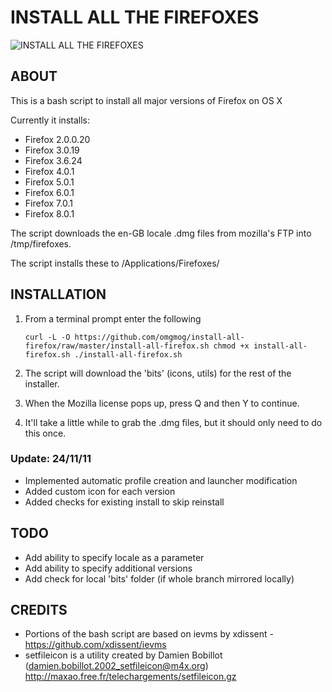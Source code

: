 # INSTALL ALL THE FIREFOXES

![INSTALL ALL THE FIREFOXES](http://cl.ly/C5Ak/11631081.jpg)

## ABOUT

This is a bash script to install all major versions of Firefox on OS X

Currently it installs:

- Firefox 2.0.0.20
- Firefox 3.0.19
- Firefox 3.6.24
- Firefox 4.0.1
- Firefox 5.0.1
- Firefox 6.0.1
- Firefox 7.0.1
- Firefox 8.0.1

The script downloads the en-GB locale .dmg files from mozilla's FTP into /tmp/firefoxes.

The script installs these to /Applications/Firefoxes/


## INSTALLATION

1. From a terminal prompt enter the following

    `curl -L -O https://github.com/omgmog/install-all-firefox/raw/master/install-all-firefox.sh
    chmod +x install-all-firefox.sh
    ./install-all-firefox.sh`

2. The script will download the 'bits' (icons, utils) for the rest of the installer.

3. When the Mozilla license pops up, press Q and then Y to continue.

4. It'll take a little while to grab the .dmg files, but it should only need to do this once.


### Update: 24/11/11
- Implemented automatic profile creation and launcher modification
- Added custom icon for each version
- Added checks for existing install to skip reinstall


## TODO
- Add ability to specify locale as a parameter
- Add ability to specify additional versions
- Add check for local 'bits' folder (if whole branch mirrored locally)


## CREDITS
- Portions of the bash script are based on ievms by xdissent - https://github.com/xdissent/ievms
- setfileicon is a utility created by Damien Bobillot (damien.bobillot.2002_setfileicon@m4x.org) http://maxao.free.fr/telechargements/setfileicon.gz